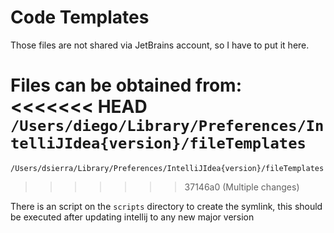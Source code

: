 # Code Templates
Those files are not shared via JetBrains account, so I have to put it here.

Files can be obtained from:
<<<<<<< HEAD
`/Users/diego/Library/Preferences/IntelliJIdea{version}/fileTemplates`
=======
`/Users/dsierra/Library/Preferences/IntelliJIdea{version}/fileTemplates`
>>>>>>> 37146a0 (Multiple changes)

There is an script on the `scripts` directory to create the symlink, this should be executed after updating
intellij to any new major version
